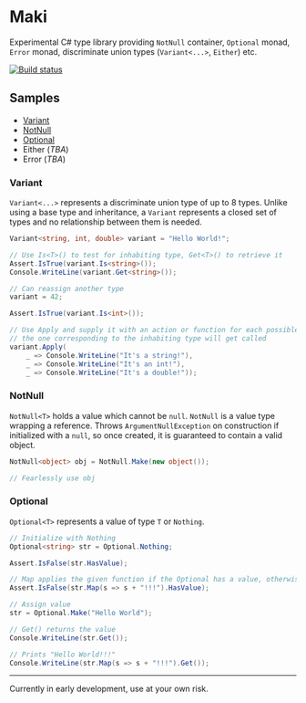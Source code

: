 # Maki

Experimental C# type library providing ``NotNull`` container, ``Optional`` monad, ``Error`` monad, discriminate union types (``Variant<...>``, ``Either``) etc.

[![Build status](https://vladris.visualstudio.com/Maki/_apis/build/status/Maki-.NET%20Desktop-CI)](https://vladris.visualstudio.com/Maki/_build/latest?definitionId=5)

## Samples

* [Variant](#variant)
* [NotNull](#notnull)
* [Optional](#optional)
* Either (*TBA*)
* Error (*TBA*)

### Variant

``Variant<...>`` represents a discriminate union type of up to 8 types. Unlike using a base type and inheritance, a ``Variant`` represents a closed set of types and no relationship between them is needed.

```c#
Variant<string, int, double> variant = "Hello World!";

// Use Is<T>() to test for inhabiting type, Get<T>() to retrieve it
Assert.IsTrue(variant.Is<string>());
Console.WriteLine(variant.Get<string>());

// Can reassign another type 
variant = 42;

Assert.IsTrue(variant.Is<int>());

// Use Apply and supply it with an action or function for each possible type,
// the one corresponding to the inhabiting type will get called
variant.Apply(
    _ => Console.WriteLine("It's a string!"),
    _ => Console.WriteLine("It's an int!"),
    _ => Console.WriteLine("It's a double!"));
```

### NotNull

``NotNull<T>`` holds a value which cannot be ``null``. ``NotNull`` is a value type wrapping a reference. Throws ``ArgumentNullException`` on construction if initialized with a ``null``, so once created, it is guaranteed to contain a valid object.

```c#
NotNull<object> obj = NotNull.Make(new object());

// Fearlessly use obj
```

### Optional

``Optional<T>`` represents a value of type ``T`` or ``Nothing``.

```c#
// Initialize with Nothing
Optional<string> str = Optional.Nothing;

Assert.IsFalse(str.HasValue);

// Map applies the given function if the Optional has a value, otherwise propagates Nothing 
Assert.IsFalse(str.Map(s => s + "!!!").HasValue);

// Assign value
str = Optional.Make("Hello World");

// Get() returns the value
Console.WriteLine(str.Get());

// Prints "Hello World!!!"
Console.WriteLine(str.Map(s => s + "!!!").Get());
```
---
Currently in early development, use at your own risk.
